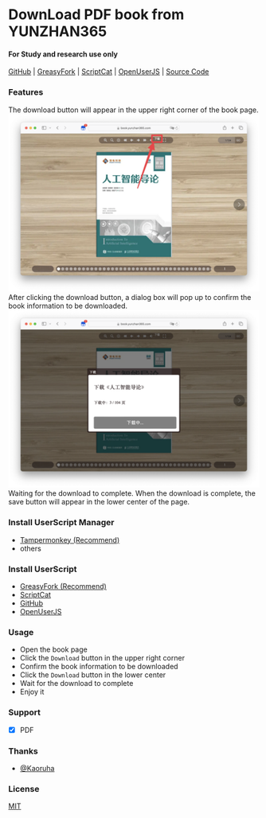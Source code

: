 # DownLoad PDF book from YUNZHAN365
#### For Study and research use only

[GitHub](https://github.com/lcandy2/user.js/blob/main/yunzhan365.com/YunZhan-Downloader.md) | [GreasyFork](https://greasyfork.org/scripts/483545) | [ScriptCat](https://scriptcat.org/script-show-page/1462) | [OpenUserJS](https://openuserjs.org/scripts/Lcandy/%E4%BA%91%E5%B1%95%E7%BD%91PDF%E4%B8%8B%E8%BD%BD_YunZhanDownloader) | [Source Code](https://github.com/lcandy2/YunZhanDownloader)

### Features
The download button will appear in the upper right corner of the book page.
![Download Button](./assests/download-button.png)
After clicking the download button, a dialog box will pop up to confirm the book information to be downloaded.
![Downloading Dialog](./assests/downloading-dialog.png)
Waiting for the download to complete. When the download is complete, the save button will appear in the lower center of the page.


### Install UserScript Manager
- [Tampermonkey (Recommend)](https://www.tampermonkey.net/)
- others

### Install UserScript
- [GreasyFork (Recommend)](https://greasyfork.org/scripts/483545)
- [ScriptCat](https://scriptcat.org/script-show-page/1462)
- [GitHub](https://github.com/lcandy2/user.js/raw/main/yunzhan365.com/YunZhan-Downloader.user.js)
- [OpenUserJS](https://openuserjs.org/scripts/Lcandy/%E4%BA%91%E5%B1%95%E7%BD%91PDF%E4%B8%8B%E8%BD%BD_YunZhanDownloader.user.js)

### Usage
- Open the book page
- Click the `Download` button in the upper right corner
- Confirm the book information to be downloaded
- Click the `Download` button in the lower center
- Wait for the download to complete
- Enjoy it

### Support
- [x] PDF

### Thanks
- [@Kaoruha](https://github.com/Kaoruha)

### License
[MIT](./LICENSE)